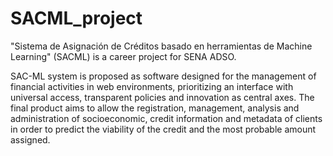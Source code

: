 # SACML_project
"Sistema de Asignación de Créditos basado en herramientas de Machine Learning" (SACML) is a career project for SENA ADSO. 

SAC-ML system is proposed as software designed for the management of financial activities in web environments, prioritizing an interface with universal access, transparent policies and innovation as central axes. The final product aims to allow the registration, management, analysis and administration of socioeconomic, credit information and metadata of clients in order to predict the viability of the credit and the most probable amount assigned.
